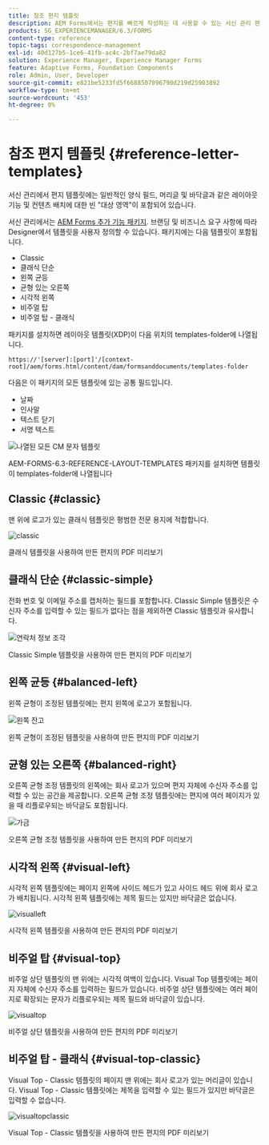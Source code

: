 ```yaml
---
title: 참조 편지 템플릿
description: AEM Forms에서는 편지를 빠르게 작성하는 데 사용할 수 있는 서신 관리 편지 레이아웃 템플릿을 제공합니다.
products: SG_EXPERIENCEMANAGER/6.3/FORMS
content-type: reference
topic-tags: correspondence-management
exl-id: 40d127b5-1ce6-41fb-ac4c-2bf7ae79da82
solution: Experience Manager, Experience Manager Forms
feature: Adaptive Forms, Foundation Components
role: Admin, User, Developer
source-git-commit: e821be5233fd5f6688507096790d219d25903892
workflow-type: tm+mt
source-wordcount: '453'
ht-degree: 0%

---
```


# 참조 편지 템플릿 {#reference-letter-templates}

서신 관리에서 편지 템플릿에는 일반적인 양식 필드, 머리글 및 바닥글과 같은 레이아웃 기능 및 컨텐츠 배치에 대한 빈 &quot;대상 영역&quot;이 포함되어 있습니다.

서신 관리에서는 [AEM Forms 추가 기능 패키지](https://experienceleague.adobe.com/docs/experience-manager-release-information/aem-release-updates/forms-updates/aem-forms-releases.html?lang=en). 브랜딩 및 비즈니스 요구 사항에 따라 Designer에서 템플릿을 사용자 정의할 수 있습니다. 패키지에는 다음 템플릿이 포함됩니다.

* Classic
* 클래식 단순
* 왼쪽 균등
* 균형 있는 오른쪽
* 시각적 왼쪽
* 비주얼 탑
* 비주얼 탑 - 클래식

패키지를 설치하면 레이아웃 템플릿(XDP)이 다음 위치의 templates-folder에 나열됩니다.

`https://'[server]:[port]'/[context-root]/aem/forms.html/content/dam/formsanddocuments/templates-folder`

다음은 이 패키지의 모든 템플릿에 있는 공통 필드입니다.

* 날짜
* 인사말
* 텍스트 닫기
* 서명 텍스트

![나열된 모든 CM 문자 템플릿](assets/templatescorrespondence.png)

AEM-FORMS-6.3-REFERENCE-LAYOUT-TEMPLATES 패키지를 설치하면 템플릿이 templates-folder에 나열됩니다

## Classic {#classic}

맨 위에 로고가 있는 클래식 템플릿은 평범한 전문 용지에 적합합니다.

![classic](assets/classic.png)

클래식 템플릿을 사용하여 만든 편지의 PDF 미리보기

## 클래식 단순 {#classic-simple}

전화 번호 및 이메일 주소를 캡처하는 필드를 포함합니다. Classic Simple 템플릿은 수신자 주소를 입력할 수 있는 필드가 없다는 점을 제외하면 Classic 템플릿과 유사합니다.

![연락처 정보 조각](assets/classicsimple.png)

Classic Simple 템플릿을 사용하여 만든 편지의 PDF 미리보기

## 왼쪽 균등 {#balanced-left}

왼쪽 균형이 조정된 템플릿에는 편지 왼쪽에 로고가 포함됩니다.

![왼쪽 잔고](assets/balancedleft.png)

왼쪽 균형이 조정된 템플릿을 사용하여 만든 편지의 PDF 미리보기

## 균형 있는 오른쪽 {#balanced-right}

오른쪽 균형 조정 템플릿의 왼쪽에는 회사 로고가 있으며 편지 자체에 수신자 주소를 입력할 수 있는 공간을 제공합니다. 오른쪽 균형 조정 템플릿에는 편지에 여러 페이지가 있을 때 리플로우되는 바닥글도 포함됩니다.

![가금](assets/balancedright.png)

오른쪽 균형 조정 템플릿을 사용하여 만든 편지의 PDF 미리보기

## 시각적 왼쪽 {#visual-left}

시각적 왼쪽 템플릿에는 페이지 왼쪽에 사이드 헤드가 있고 사이드 헤드 위에 회사 로고가 배치됩니다. 시각적 왼쪽 템플릿에는 제목 필드는 있지만 바닥글은 없습니다.

![visualleft](assets/visualleft.png)

시각적 왼쪽 템플릿을 사용하여 만든 편지의 PDF 미리보기

## 비주얼 탑 {#visual-top}

비주얼 상단 템플릿의 맨 위에는 시각적 여백이 있습니다. Visual Top 템플릿에는 페이지 자체에 수신자 주소를 입력하는 필드가 있습니다. 비주얼 상단 템플릿에는 여러 페이지로 확장되는 문자가 리플로우되는 제목 필드와 바닥글이 있습니다.

![visualtop](assets/visualtop.png)

비주얼 상단 템플릿을 사용하여 만든 편지의 PDF 미리보기

## 비주얼 탑 - 클래식 {#visual-top-classic}

Visual Top - Classic 템플릿의 페이지 맨 위에는 회사 로고가 있는 머리글이 있습니다. Visual Top - Classic 템플릿에는 제목을 입력할 수 있는 필드가 있지만 바닥글은 입력할 수 없습니다.

![visualtopclassic](assets/visualtopclassic.png)

Visual Top - Classic 템플릿을 사용하여 만든 편지의 PDF 미리보기
